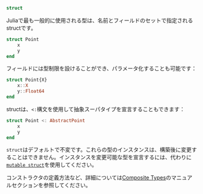 ```julia
struct
```

Juliaで最も一般的に使用される型は、名前とフィールドのセットで指定されるstructです。

```julia
struct Point
    x
    y
end
```

フィールドには型制限を設けることができ、パラメータ化することも可能です：

```julia
struct Point{X}
    x::X
    y::Float64
end
```

structは、`<:`構文を使用して抽象スーパタイプを宣言することもできます：

```julia
struct Point <: AbstractPoint
    x
    y
end
```

`struct`はデフォルトで不変です。これらの型のインスタンスは、構築後に変更することはできません。インスタンスを変更可能な型を宣言するには、代わりに[`mutable struct`](@ref)を使用してください。

コンストラクタの定義方法など、詳細については[Composite Types](@ref)のマニュアルセクションを参照してください。
